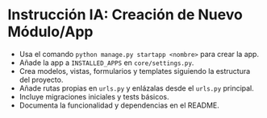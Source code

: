 # Instrucción IA: Creación de Nuevo Módulo/App

- Usa el comando `python manage.py startapp <nombre>` para crear la app.
- Añade la app a `INSTALLED_APPS` en `core/settings.py`.
- Crea modelos, vistas, formularios y templates siguiendo la estructura del proyecto.
- Añade rutas propias en `urls.py` y enlázalas desde el `urls.py` principal.
- Incluye migraciones iniciales y tests básicos.
- Documenta la funcionalidad y dependencias en el README.
